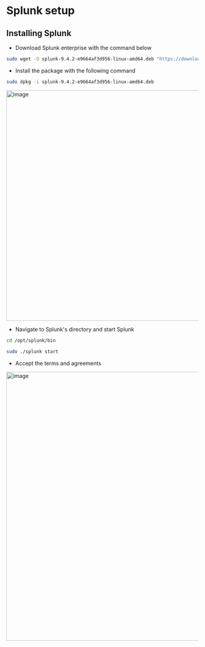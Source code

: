 # Splunk setup

## Installing  Splunk
- Download Splunk enterprise with the command below
```bash
sudo wget -O splunk-9.4.2-e9664af3d956-linux-amd64.deb "https://download.splunk.com/products/splunk/releases/9.4.2/linux/splunk-9.4.2-e9664af3d956-linux-amd64.deb"
```
- Install the package with the following command
```bash
sudo dpkg -i splunk-9.4.2-e9664af3d956-linux-amd64.deb

```
<img width="1301" height="604" alt="image" src="https://github.com/user-attachments/assets/112fa54b-731d-48ed-9d1b-24f92aafd0a1" />

- Navigate to Splunk's directory and start Splunk
```bash
cd /opt/splunk/bin

sudo ./splunk start
```
- Accept the terms and agreements
<img width="1292" height="705" alt="image" src="https://github.com/user-attachments/assets/2fce4bcb-b66f-4456-a2cb-f3ad04b7b831" />
